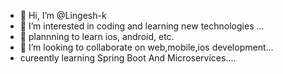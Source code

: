 - 👋 Hi, I’m @Lingesh-k
- 👀 I’m interested in coding and learning new technologies ...
- 🧿 plannning to learn ios, android, etc.
- 💞️ I’m looking to collaborate on web,mobile,ios development...
-   cureently learning Spring Boot And Microservices....

<!---
Lingesh-k/Lingesh-k is a ✨ special ✨ repository because its `README.md` (this file) appears on your GitHub profile.
You can click the Preview link to take a look at your changes.
--->
